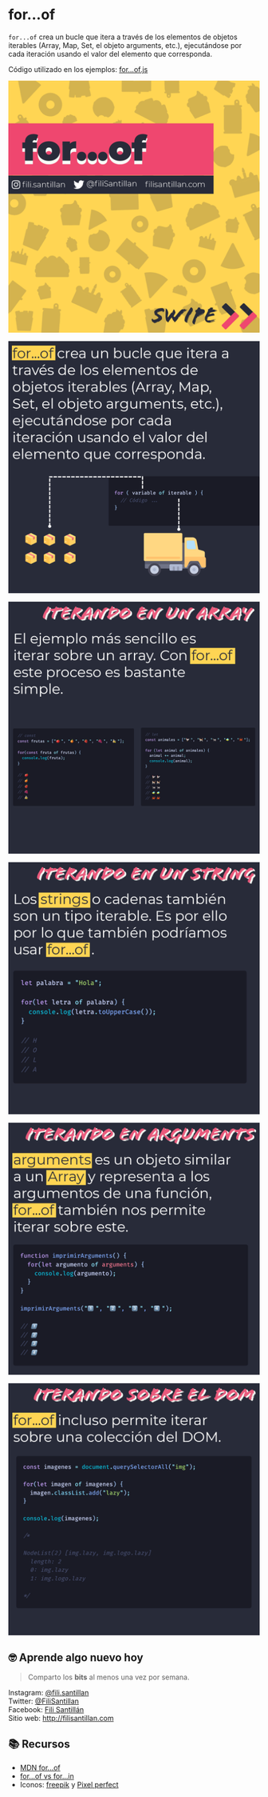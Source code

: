 # for...of

`for...of` crea un bucle que itera a través de los elementos de objetos iterables (Array, Map, Set, el objeto arguments, etc.), ejecutándose por cada iteración usando el valor del elemento que corresponda.

Código utilizado en los ejemplos: [for...of.js](/BitSnack/for...of/for...of.js)

![for...of-01](./for...of-01.png)

![for...of-01](./for...of-02.png)

![for...of-01](./for...of-03.png)

![for...of-01](./for...of-04.png)

![for...of-01](./for...of-05.png)

![for...of-01](./for...of-06.png)

## 🤓 Aprende algo nuevo hoy

> Comparto los **bits** al menos una vez por semana.

Instagram: [@fili.santillan](https://www.instagram.com/fili.santillan/)  
Twitter: [@FiliSantillan](https://twitter.com/FiliSantillan)  
Facebook: [Fili Santillán](https://www.facebook.com/FiliSantillan96/)  
Sitio web: http://filisantillan.com  

## 📚 Recursos

- [MDN for...of](https://developer.mozilla.org/en-US/docs/Web/JavaScript/Reference/Statements/for...of)
- [for...of vs for...in](https://alligator.io/js/for-of-for-in-loops/)
- Iconos: [freepik](https://www.flaticon.es/autores/freepik) y [Pixel perfect](https://www.flaticon.es/autores/freepik) 
